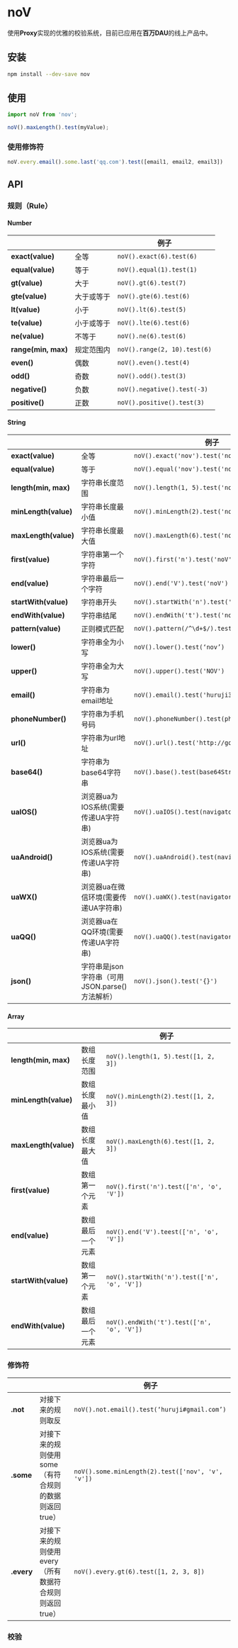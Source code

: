 # noV

使用**Proxy**实现的优雅的校验系统，目前已应用在**百万DAU**的线上产品中。

## 安装

```bash
npm install --dev-save nov
```

## 使用

```js
import noV from 'nov';

noV().maxLength().test(myValue);
```

### 使用修饰符

```js
noV.every.email().some.last('qq.com').test([email1, email2, email3])
```

## API

### 规则（Rule）

#### Number
|                     |            | 例子                         |
| ------------------- | ---------- | ---------------------------- |
| **exact(value)**    | 全等       | `noV().exact(6).test(6)`     |
| **equal(value)**    | 等于       | `noV().equal(1).test(1)`     |
| **gt(value)**       | 大于       | `noV().gt(6).test(7)`        |
| **gte(value)**      | 大于或等于 | `noV().gte(6).test(6)`       |
| **lt(value)**       | 小于       | `noV().lt(6).test(5)`        |
| **te(value)**       | 小于或等于 | `noV().lte(6).test(6)`       |
| **ne(value)**       | 不等于     | `noV().ne(6).test(6)`        |
| **range(min, max)** | 规定范围内 | `noV().range(2, 10).test(6)` |
| **even()**          | 偶数       | `noV().even().test(4)`       |
| **odd()**           | 奇数       | `noV().odd().test(3)`        |
| **negative()**      | 负数       | `noV().negative().test(-3)`  |
| **positive()**      | 正数       | `noV().positive().test(3)`   |

#### String
|                      |                                                | 例子                                          |
| -------------------- | ---------------------------------------------- | --------------------------------------------- |
| **exact(value)**     | 全等                                           | `noV().exact('nov').test('nov')`              |
| **equal(value)**     | 等于                                           | `noV().equal('nov').test('nov')`              |
| **length(min, max)** | 字符串长度范围                                 | `noV().length(1, 5).test('noV')`              |
| **minLength(value)** | 字符串长度最小值                               | `noV().minLength(2).test('noV')`              |
| **maxLength(value)** | 字符串长度最大值                               | `noV().maxLength(6).test('noV')`              |
| **first(value)**     | 字符串第一个字符                               | `noV().first('n').test('noV')`                |
| **end(value)**       | 字符串最后一个字符                             | `noV().end('V').test('noV')`                  |
| **startWith(value)** | 字符串开头                                     | `noV().startWith('n').test('noV test')`       |
| **endWith(value)**   | 字符串结尾                                     | `noV().endWith('t').test('noV test')`         |
| **pattern(value)**   | 正则模式匹配                                   | `noV().pattern(/^\d+$/).test('123123321')`    |
| **lower()**          | 字符串全为小写                                 | `noV().lower().test(‘nov’)`                 |
| **upper()**          | 字符串全为大写                                 | `noV().upper().test('NOV')`                   |
| **email()**          | 字符串为email地址                              | `noV().email().test('huruji3@foxmail.com')`   |
| **phoneNumber()**    | 字符串为手机号码                               | `noV().phoneNumber().test(phoneNumber)`       |
| **url()**            | 字符串为url地址                                | `noV().url().test('http://google.com')`       |
| **base64()**         | 字符串为base64字符串                           | `noV().base().test(base64Str)`                |
| **uaIOS()**          | 浏览器ua为IOS系统(需要传递UA字符串)            | `noV().uaIOS().test(navigator.userAgent)`     |
| **uaAndroid()**      | 浏览器ua为IOS系统(需要传递UA字符串)            | `noV().uaAndroid().test(navigator.userAgent)` |
| **uaWX()**           | 浏览器ua在微信环境(需要传递UA字符串)           | `noV().uaWX().test(navigator.userAgent)`      |
| **uaQQ()**           | 浏览器ua在QQ环境(需要传递UA字符串)             | `noV().uaQQ().test(navigator.userAgent)`      |
| **json()**           | 字符串是json字符串（可用JSON.parse()方法解析） | `noV().json().test('{}')`                     |

#### Array

|                      |                  | 例子                                         |
| -------------------- | ---------------- | -------------------------------------------- |
| **length(min, max)** | 数组长度范围     | `noV().length(1, 5).test([1, 2, 3])`         |
| **minLength(value)** | 数组长度最小值   | `noV().minLength(2).test([1, 2, 3])`         |
| **maxLength(value)** | 数组长度最大值   | `noV().maxLength(6).test([1, 2, 3])`         |
| **first(value)**     | 数组第一个元素   | `noV().first('n').test(['n', 'o', 'V'])`     |
| **end(value)**       | 数组最后一个元素 | `noV().end('V').teest(['n', 'o', 'V'])`      |
| **startWith(value)** | 数组第一个元素   | `noV().startWith('n').test(['n', 'o', 'V'])` |
| **endWith(value)**   | 数组最后一个元素 | `noV().endWith('t').test(['n', 'o', 'V'])`   |

### 修饰符
|            |                                                       | 例子                                              |
| ---------- | ----------------------------------------------------- | ------------------------------------------------- |
| **.not**   | 对接下来的规则取反                                    | `noV().not.email().test(‘huruji#gmail.com’)`    |
| **.some**  | 对接下来的规则使用some（有符合规则的数据则返回true）  | `noV().some.minLength(2).test(['nov', 'v', 'v'])` |
| **.every** | 对接下来的规则使用every（所有数据符合规则则返回true） | `noV().every.gt(6).test([1, 2, 3, 8])`            |

### 校验
